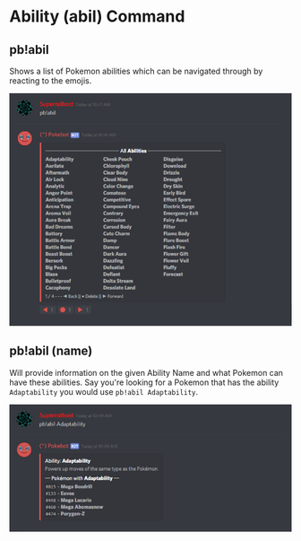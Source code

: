 # Ability \(abil\) Command

## pb!abil

Shows a list of Pokemon abilities which can be navigated through by reacting to the emojis.

![](../.gitbook/assets/abilities.PNG)

## pb!abil \(name\)

Will provide information on the given Ability Name and what Pokemon can have these abilities. Say you're looking for a Pokemon that has the ability `Adaptability` you would use `pb!abil Adaptability`.

![](../.gitbook/assets/abil2.PNG)

